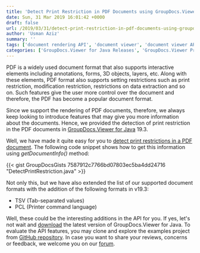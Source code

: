 ```yaml
---
title: 'Detect Print Restriction in PDF Documents using GroupDocs.Viewer for Java 19.3'
date: Sun, 31 Mar 2019 16:01:42 +0000
draft: false
url: /2019/03/31/detect-print-restriction-in-pdf-documents-using-groupdocs.viewer-for-java-19.3/
author: 'Usman Aziz'
summary: ''
tags: ['document rendering API', 'document viewer', 'document viewer API for Java', 'PDF viewer']
categories: ['GroupDocs.Viewer for Java Releases', 'GroupDocs.Viewer Product Family']
---
```


PDF is a widely used document format that also supports interactive elements including annotations, forms, 3D objects, layers, etc. Along with these elements, PDF format also supports setting restrictions such as print restriction, modification restriction, restrictions on data extraction and so on. Such features give the user more control over the document and therefore, the PDF has become a popular document format.

Since we support the rendering of PDF documents, therefore, we always keep looking to introduce features that may give you more information about the documents. Hence, we provided the detection of print restriction in the PDF documents in [GroupDocs.Viewer for Java](https://products.groupdocs.com/viewer/java) 19.3.

Well, we have made it quite easy for you to [detect print restrictions in a PDF document](https://docs.groupdocs.com/viewer/java). The following code snippet shows how to get this information using _getDocumentInfo()_ method:

{{< gist GroupDocsGists 7587912c7766bd07803ec5ba4dd24716 "DetectPrintRestriction.java" >}}

Not only this, but we have also extended the list of our supported document formats with the addition of the following formats in v19.3:

*   TSV (Tab-separated values)
*   PCL (Printer command language)

Well, these could be the interesting additions in the API for you. If yes, let's not wait and [download](https://downloads.groupdocs.com/viewer/java) the latest version of GroupDocs.Viewer for Java. To evaluate the API features, you may clone and explore the examples project from [GitHub repository](https://github.com/groupdocs-viewer/GroupDocs.Viewer-for-Java). In case you want to share your reviews, concerns or feedback, we welcome you on our [forum](https://forum.groupdocs.com).




